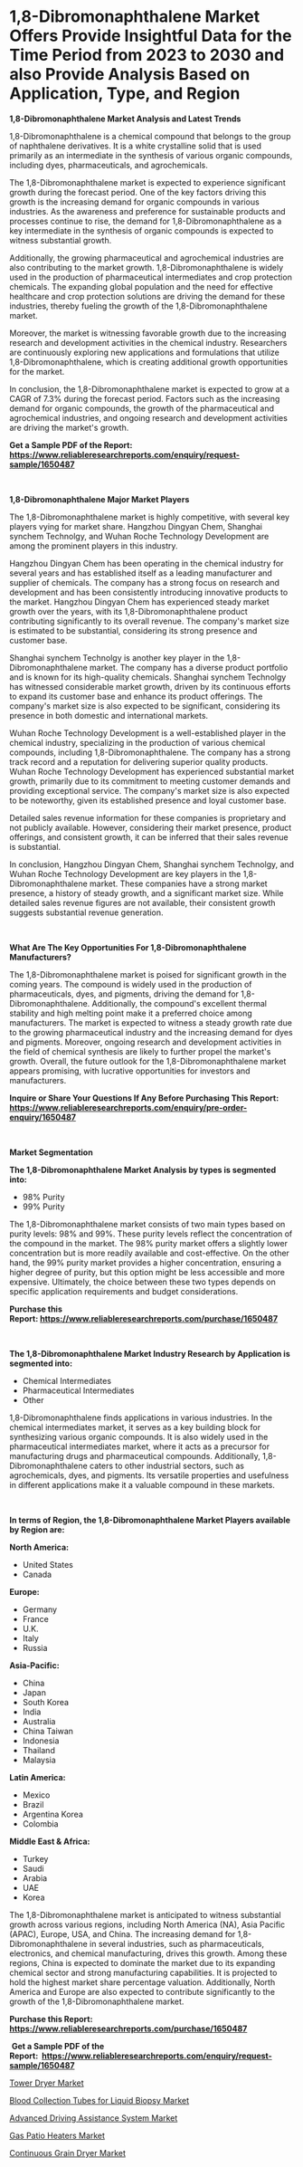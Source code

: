 <p><h1>1,8-Dibromonaphthalene Market Offers Provide Insightful Data for the Time Period from 2023 to 2030 and also Provide Analysis Based on Application, Type, and Region</h1></p><p><strong>1,8-Dibromonaphthalene Market Analysis and Latest Trends</strong></p>
<p><p>1,8-Dibromonaphthalene is a chemical compound that belongs to the group of naphthalene derivatives. It is a white crystalline solid that is used primarily as an intermediate in the synthesis of various organic compounds, including dyes, pharmaceuticals, and agrochemicals.</p><p>The 1,8-Dibromonaphthalene market is expected to experience significant growth during the forecast period. One of the key factors driving this growth is the increasing demand for organic compounds in various industries. As the awareness and preference for sustainable products and processes continue to rise, the demand for 1,8-Dibromonaphthalene as a key intermediate in the synthesis of organic compounds is expected to witness substantial growth.</p><p>Additionally, the growing pharmaceutical and agrochemical industries are also contributing to the market growth. 1,8-Dibromonaphthalene is widely used in the production of pharmaceutical intermediates and crop protection chemicals. The expanding global population and the need for effective healthcare and crop protection solutions are driving the demand for these industries, thereby fueling the growth of the 1,8-Dibromonaphthalene market.</p><p>Moreover, the market is witnessing favorable growth due to the increasing research and development activities in the chemical industry. Researchers are continuously exploring new applications and formulations that utilize 1,8-Dibromonaphthalene, which is creating additional growth opportunities for the market.</p><p>In conclusion, the 1,8-Dibromonaphthalene market is expected to grow at a CAGR of 7.3% during the forecast period. Factors such as the increasing demand for organic compounds, the growth of the pharmaceutical and agrochemical industries, and ongoing research and development activities are driving the market's growth.</p></p>
<p><strong>Get a Sample PDF of the Report:&nbsp; <a href="https://www.reliableresearchreports.com/enquiry/request-sample/1650487">https://www.reliableresearchreports.com/enquiry/request-sample/1650487</a></strong></p>
<p>&nbsp;</p>
<p><strong>1,8-Dibromonaphthalene Major Market Players</strong></p>
<p><p>The 1,8-Dibromonaphthalene market is highly competitive, with several key players vying for market share. Hangzhou Dingyan Chem, Shanghai synchem Technolgy, and Wuhan Roche Technology Development are among the prominent players in this industry.</p><p>Hangzhou Dingyan Chem has been operating in the chemical industry for several years and has established itself as a leading manufacturer and supplier of chemicals. The company has a strong focus on research and development and has been consistently introducing innovative products to the market. Hangzhou Dingyan Chem has experienced steady market growth over the years, with its 1,8-Dibromonaphthalene product contributing significantly to its overall revenue. The company's market size is estimated to be substantial, considering its strong presence and customer base.</p><p>Shanghai synchem Technolgy is another key player in the 1,8-Dibromonaphthalene market. The company has a diverse product portfolio and is known for its high-quality chemicals. Shanghai synchem Technolgy has witnessed considerable market growth, driven by its continuous efforts to expand its customer base and enhance its product offerings. The company's market size is also expected to be significant, considering its presence in both domestic and international markets.</p><p>Wuhan Roche Technology Development is a well-established player in the chemical industry, specializing in the production of various chemical compounds, including 1,8-Dibromonaphthalene. The company has a strong track record and a reputation for delivering superior quality products. Wuhan Roche Technology Development has experienced substantial market growth, primarily due to its commitment to meeting customer demands and providing exceptional service. The company's market size is also expected to be noteworthy, given its established presence and loyal customer base.</p><p>Detailed sales revenue information for these companies is proprietary and not publicly available. However, considering their market presence, product offerings, and consistent growth, it can be inferred that their sales revenue is substantial.</p><p>In conclusion, Hangzhou Dingyan Chem, Shanghai synchem Technolgy, and Wuhan Roche Technology Development are key players in the 1,8-Dibromonaphthalene market. These companies have a strong market presence, a history of steady growth, and a significant market size. While detailed sales revenue figures are not available, their consistent growth suggests substantial revenue generation.</p></p>
<p>&nbsp;</p>
<p><strong>What Are The Key Opportunities For 1,8-Dibromonaphthalene Manufacturers?</strong></p>
<p><p>The 1,8-Dibromonaphthalene market is poised for significant growth in the coming years. The compound is widely used in the production of pharmaceuticals, dyes, and pigments, driving the demand for 1,8-Dibromonaphthalene. Additionally, the compound's excellent thermal stability and high melting point make it a preferred choice among manufacturers. The market is expected to witness a steady growth rate due to the growing pharmaceutical industry and the increasing demand for dyes and pigments. Moreover, ongoing research and development activities in the field of chemical synthesis are likely to further propel the market's growth. Overall, the future outlook for the 1,8-Dibromonaphthalene market appears promising, with lucrative opportunities for investors and manufacturers.</p></p>
<p><strong>Inquire or Share Your Questions If Any Before Purchasing This Report: <a href="https://www.reliableresearchreports.com/enquiry/pre-order-enquiry/1650487">https://www.reliableresearchreports.com/enquiry/pre-order-enquiry/1650487</a></strong></p>
<p>&nbsp;</p>
<p><strong>Market Segmentation</strong></p>
<p><strong>The 1,8-Dibromonaphthalene Market Analysis by types is segmented into:</strong></p>
<p><ul><li>98% Purity</li><li>99% Purity</li></ul></p>
<p><p>The 1,8-Dibromonaphthalene market consists of two main types based on purity levels: 98% and 99%. These purity levels reflect the concentration of the compound in the market. The 98% purity market offers a slightly lower concentration but is more readily available and cost-effective. On the other hand, the 99% purity market provides a higher concentration, ensuring a higher degree of purity, but this option might be less accessible and more expensive. Ultimately, the choice between these two types depends on specific application requirements and budget considerations.</p></p>
<p><strong>Purchase this Report:&nbsp;<a href="https://www.reliableresearchreports.com/purchase/1650487">https://www.reliableresearchreports.com/purchase/1650487</a></strong></p>
<p>&nbsp;</p>
<p><strong>The 1,8-Dibromonaphthalene Market Industry Research by Application is segmented into:</strong></p>
<p><ul><li>Chemical Intermediates</li><li>Pharmaceutical Intermediates</li><li>Other</li></ul></p>
<p><p>1,8-Dibromonaphthalene finds applications in various industries. In the chemical intermediates market, it serves as a key building block for synthesizing various organic compounds. It is also widely used in the pharmaceutical intermediates market, where it acts as a precursor for manufacturing drugs and pharmaceutical compounds. Additionally, 1,8-Dibromonaphthalene caters to other industrial sectors, such as agrochemicals, dyes, and pigments. Its versatile properties and usefulness in different applications make it a valuable compound in these markets.</p></p>
<p>&nbsp;</p>
<p><strong>In terms of Region, the 1,8-Dibromonaphthalene Market Players available by Region are:</strong></p>
<p>
    <p> <strong> North America: </strong>
        <ul>
            <li>United States</li>
            <li>Canada</li>
        </ul>
        </p> 
    <p> <strong> Europe: </strong>
        <ul>
            <li>Germany</li>
            <li>France</li>
            <li>U.K.</li>
            <li>Italy</li>
            <li>Russia</li>
        </ul>
        </p> 
    <p> <strong> Asia-Pacific: </strong>
        <ul>
            <li>China</li>
            <li>Japan</li>
            <li>South Korea</li>
            <li>India</li>
            <li>Australia</li>
            <li>China Taiwan</li>
            <li>Indonesia</li>
            <li>Thailand</li>
            <li>Malaysia</li>
        </ul>
        </p> 
    <p> <strong> Latin America: </strong>
        <ul>
            <li>Mexico</li>
            <li>Brazil</li>
            <li>Argentina Korea</li>
            <li>Colombia</li>
        </ul>
        </p> 
    <p> <strong> Middle East & Africa: </strong>
        <ul>
            <li>Turkey</li>
            <li>Saudi</li>
            <li>Arabia</li>
            <li>UAE</li>
            <li>Korea</li>
        </ul>
    </p>
    </p>
<p><p>The 1,8-Dibromonaphthalene market is anticipated to witness substantial growth across various regions, including North America (NA), Asia Pacific (APAC), Europe, USA, and China. The increasing demand for 1,8-Dibromonaphthalene in several industries, such as pharmaceuticals, electronics, and chemical manufacturing, drives this growth. Among these regions, China is expected to dominate the market due to its expanding chemical sector and strong manufacturing capabilities. It is projected to hold the highest market share percentage valuation. Additionally, North America and Europe are also expected to contribute significantly to the growth of the 1,8-Dibromonaphthalene market.</p></p>
<p><strong>Purchase this Report: <a href="https://www.reliableresearchreports.com/purchase/1650487">https://www.reliableresearchreports.com/purchase/1650487</a></strong></p>
<p>&nbsp;<strong>Get a Sample PDF of the Report:&nbsp;&nbsp;<a href="https://www.reliableresearchreports.com/enquiry/request-sample/1650487">https://www.reliableresearchreports.com/enquiry/request-sample/1650487</a></strong></p>
<p><strong></strong></p>
<p><p><a href="https://www.linkedin.com/pulse/tower-dryer-market-size-share-amp-trends-analysis-report-wg8ic/">Tower Dryer Market</a></p><p><a href="https://medium.com/@omamuller06/blood-collection-tubes-for-liquid-biopsy-market-size-cagr-trends-2024-2030-62905b87c653">Blood Collection Tubes for Liquid Biopsy Market</a></p><p><a href="https://medium.com/@marlonblick/advanced-driving-assistance-system-market-size-growth-forecast-2023-2030-bc395832d3cd">Advanced Driving Assistance System Market</a></p><p><a href="https://www.linkedin.com/pulse/gas-patio-heaters-market-size-growth-forecast-from-2023-mlxie/">Gas Patio Heaters Market</a></p><p><a href="https://www.linkedin.com/pulse/continuous-grain-dryer-market-research-report-unlocks-analysis-yvr9c/">Continuous Grain Dryer Market</a></p></p>